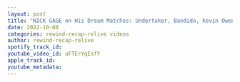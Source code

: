 ```yaml
---
layout: post
title: "NICK GAGE on His Dream Matches: Undertaker, Bandido, Kevin Owens and MORE!"
date: 2022-10-08
categories: rewind-recap-relive videos
author: rewind-recap-relive
spotify_track_id: 
youtube_video_id: uFTErYqEsfY
apple_track_id: 
youtube_metadata: 
---
```

